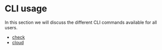# CLI usage

In this section we will discuss the different CLI commands available for all users.

- [check](check.md)
- [cloud](cloud/README.md)
